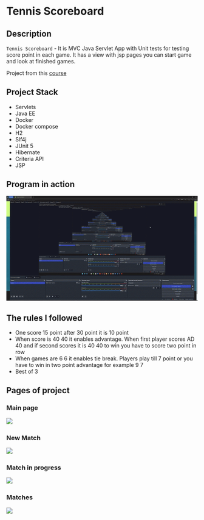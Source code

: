 # Tennis Scoreboard

## Description

`Tennis Scoreboard` - It is MVC Java Servlet App with Unit tests for testing score point in each game.
It has a view with jsp pages you can start game and look at finished games.

Project from this [course](https://zhukovsd.github.io/java-backend-learning-course/)

## Project Stack

* Servlets
* Java EE
* Docker
* Docker compose
* H2
* Slf4j
* JUnit 5
* Hibernate
* Criteria API
* JSP

## Program in action  

<img src="img/tennis-work.gif" alt="tennis_gif">

## The rules I followed

* One score 15 point after 30 point it is 10 point 
* When score is 40 40 it enables advantage. When first player scores AD 40 and if second scores it is 40 40 to win you have to score two point in row
* When games are 6 6 it enables tie break. Players play till 7 point or you have to win in two point advantage for example 9 7
* Best of 3

## Pages of project

### Main page

<img src="img/main-page.png">

### New Match

<img src="img/new-match.png">

### Match in progress

<img src="img/match-in-progress.png">

### Matches

<img src="img/matches.png">